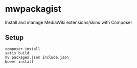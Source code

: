 # mwpackagist
Install and manage MediaWiki extensions/skins with Composer

## Setup

    composer install
    satis build
    mv packages.json include.json
    bower install
